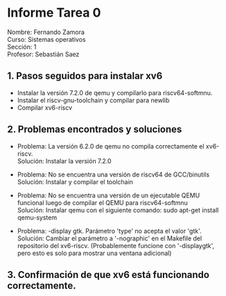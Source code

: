 # Informe Tarea 0
Nombre: Fernando Zamora <br>
Curso: Sistemas operativos <br>
Sección: 1 <br>
Profesor: Sebastián Saez <br>


## 1. Pasos seguidos para instalar xv6
- Instalar la versión 7.2.0 de qemu y compilarlo para riscv64-softmnu.
- Instalar el riscv-gnu-toolchain y compilar para newlib
- Compilar xv6-riscv

## 2. Problemas encontrados y soluciones
- Problema: La versión 6.2.0 de qemu no compila correctamente el xv6-riscv. <br>
  Solución: Instalar la versión 7.2.0

- Problema: No se encuentra una versión de riscv64 de GCC/binutils <br>
  Solución: Instalar y compilar el toolchain

- Problema: No se encuentra una versión de un ejecutable QEMU funcional luego de compilar el QEMU para riscv64-softmnu <br>
  Solución: Instalar qemu con el siguiente comando: sudo apt-get install qemu-system

- Problema: -display gtk. Parámetro 'type' no acepta el valor 'gtk'. <br>
  Solución: Cambiar el parámetro a '-nographic' en el Makefile del repositorio del xv6-riscv. (Probablemente funcione con '-displaygtk', pero esto es solo para mostrar una ventana adicional)

## 3. Confirmación de que xv6 está funcionando correctamente.
